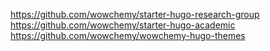 https://github.com/wowchemy/starter-hugo-research-group
https://github.com/wowchemy/starter-hugo-academic
https://github.com/wowchemy/wowchemy-hugo-themes